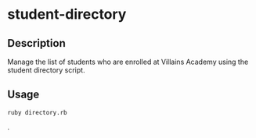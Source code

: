 # student-directory

## Description

Manage the list of students who are enrolled at Villains Academy using the student directory script.

## Usage

```shell
ruby directory.rb
```
 
.
